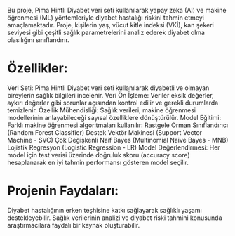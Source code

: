 Bu proje, Pima Hintli Diyabet veri seti kullanılarak yapay zeka (AI) ve makine öğrenmesi (ML) yöntemleriyle diyabet hastalığı riskini tahmin etmeyi amaçlamaktadır. Proje, kişilerin yaş, vücut kitle indeksi (VKİ), kan şekeri seviyesi gibi çeşitli sağlık parametrelerini analiz ederek diyabet olma olasılığını sınıflandırır.

# Özellikler:

Veri Seti: Pima Hintli Diyabet veri seti kullanılarak diyabetli ve olmayan bireylerin sağlık bilgileri incelenir.
Veri Ön İşleme: Veriler eksik değerler, aykırı değerler gibi sorunlar açısından kontrol edilir ve gerekli durumlarda temizlenir.
Özellik Mühendisliği: Sağlık verileri, makine öğrenmesi modellerinin anlayabileceği sayısal özelliklere dönüştürülür.
Model Eğitimi: Farklı makine öğrenmesi algoritmaları kullanılır:
Rastgele Orman Sınıflandırıcı (Random Forest Classifier)
Destek Vektör Makinesi (Support Vector Machine - SVC)
Çok Değişkenli Naif Bayes (Multinomial Naive Bayes - MNB)
Lojistik Regresyon (Logistic Regression - LR)
Model Değerlendirmesi: Her model için test verisi üzerinde doğruluk skoru (accuracy score) hesaplanarak en iyi tahmin performansı gösteren model seçilir.

# Projenin Faydaları:

Diyabet hastalığının erken teşhisine katkı sağlayarak sağlıklı yaşamı destekleyebilir.
Sağlık verilerinin analizi ve diyabet riski tahmini konusunda araştırmacılara faydalı bir kaynak oluşturabilir.
